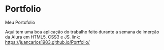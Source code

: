 # Portfolio
Meu Portofolio

Aqui tem uma boa aplicação do trabalho feito durante a semana de imerção da Alura em HTML5, CSS3 e JS.
link: https://juancarlos1983.github.io/Portfolio/
